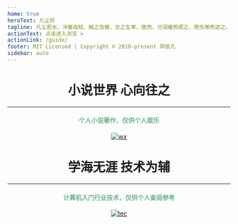 ```yaml
---
home: true
heroText: 凡尘轩
tagline: 凡尘若水，冷暖自知，触之及暖，饮之生寒，故而，分润暖而顺之，聚伤寒而逆之，不可不察。
actionText: 点击进入浏览 >
actionLink: /guide/
footer: MIT Licensed | Copyright © 2018-present 郑依凡
sidebar: auto
---
```

<center>
<h1>小说世界  心向往之</h1>
    <hr />
<font color =#6AB389> 
<h4>个人小说著作，仅供个人娱乐</h4>
</font>
<a href="https://jmsht7355zyf.github.io/blog/Note/">
<img :src="$withBase('wx.jpg')" alt="wx">
</a>

<br>

<h1>学海无涯  技术为辅</h1>
    <hr />
<font color =#6AB389>
<h4>计算机入门行业技术，仅供个人查阅参考</h4>
</font>
<a href="https://jmsht7355zyf.github.io/blog/Technology/">
<img :src="$withBase('tec.jpg')" alt="tec">
</a>

<br>

</center>

